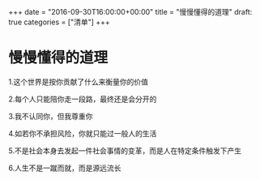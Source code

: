 +++
date = "2016-09-30T16:00:00+00:00"
title = "慢慢懂得的道理"
draft: true
categories = ["清单"]
+++
# 慢慢懂得的道理
1.这个世界是按你贡献了什么来衡量你的价值

2.每个人只能陪你走一段路，最终还是会分开的 

3.我不认同你，但我尊重你

4.如若你不承担风险，你就只能过一般人的生活

5.不是社会本身去发起一件社会事情的变革，而是人在特定条件触发下产生  

6.人生不是一蹴而就，而是源远流长

